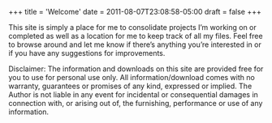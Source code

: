 +++
title = 'Welcome'
date = 2011-08-07T23:08:58-05:00
draft = false
+++

This site is simply a place for me to consolidate projects I’m working on or completed as well as a location for me to keep track of all my files. Feel free to browse around and let me know if there’s anything you’re interested in or if you have any suggestions for improvements.

Disclaimer:
The information and downloads on this site are provided free for you to use for personal use only. All information/download comes with no warranty, guarantees or promises of any kind, expressed or implied. The Author is not liable in any event for incidental or consequential damages in connection with, or arising out of, the furnishing, performance or use of any information.
